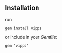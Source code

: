 
Installation
-----------
run

    gem install vipps

or include in your _Gemfile_:

    gem 'vipps'
